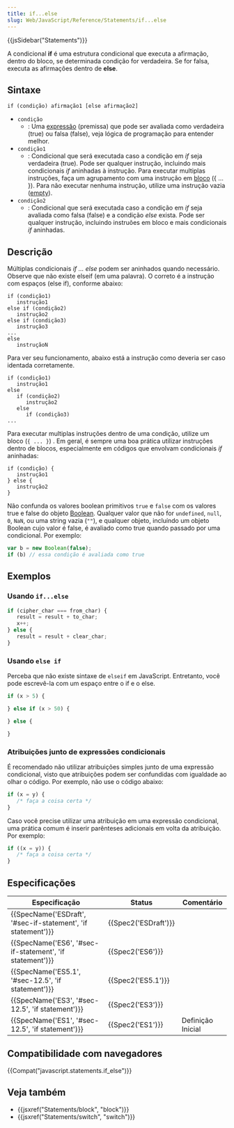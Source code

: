 ```yaml
---
title: if...else
slug: Web/JavaScript/Reference/Statements/if...else
---
```


{{jsSidebar("Statements")}}

A condicional **if** é uma estrutura condicional que executa a afirmação, dentro do bloco, se determinada condição for verdadeira. Se for falsa, executa as afirmações dentro de **else**.

## Sintaxe

```
if (condição) afirmação1 [else afirmação2]
```

- `condição`
  - : Uma [expressão](/pt-BR/docs/Web/JavaScript/Guide/Expressions_and_Operators#Expressions) (premissa) que pode ser avaliada como verdadeira (true) ou falsa (false), veja lógica de programação para entender melhor.
- `condição1`
  - : Condicional que será executada caso a condição em _if_ seja verdadeira (true). Pode ser qualquer instrução, incluindo mais condicionais _if_ aninhadas à instrução. Para executar multiplas instruções, faça um agrupamento com uma instrução em [bloco](/pt-BR/docs/Web/JavaScript/Reference/Statements/block) ({ ... }). Para não executar nenhuma instrução, utilize uma instrução vazia ([empty](/pt-BR/docs/Web/JavaScript/Reference/Statements/Empty)).
- `condição2`
  - : Condicional que será executada caso a condição em _if_ seja avaliada como falsa (false) e a condição _else_ exista. Pode ser qualquer instrução, incluindo instruões em bloco e mais condicionais _if_ aninhadas.

## Descrição

Múltiplas condicionais _if ... else_ podem ser aninhados quando necessário. Observe que não existe elseif (em uma palavra). O correto é a instrução com espaços (else if), conforme abaixo:

```
if (condição1)
   instrução1
else if (condição2)
   instrução2
else if (condição3)
   instrução3
...
else
   instruçãoN
```

Para ver seu funcionamento, abaixo está a instrução como deveria ser caso identada corretamente.

```
if (condição1)
   instrução1
else
   if (condição2)
      instrução2
   else
      if (condição3)
...
```

Para executar multiplas instruções dentro de uma condição, utilize um bloco (`{ ... }`) . Em geral, é sempre uma boa prática utilizar instruções dentro de blocos, especialmente em códigos que envolvam condicionais _if_ aninhadas:

```
if (condição) {
   instrução1
} else {
   instrução2
}
```

Não confunda os valores boolean primitivos `true` e `false` com os valores true e false do objeto [Boolean](/pt-BR/docs/Web/JavaScript/Reference/Global_Objects/Boolean). Qualquer valor que não for `undefined`, `null`, `0`, `NaN`, ou uma string vazia (`""`), e qualquer objeto, incluíndo um objeto Boolean cujo valor é false, é avaliado como true quando passado por uma condicional. Por exemplo:

```js
var b = new Boolean(false);
if (b) // essa condição é avaliada como true
```

## Exemplos

### Usando `if...else`

```js
if (cipher_char === from_char) {
   result = result + to_char;
   x++;
} else {
   result = result + clear_char;
}
```

### Usando `else if`

Perceba que não existe sintaxe de `elseif` em JavaScript. Entretanto, você pode escrevê-la com um espaço entre o if e o else.

```js
if (x > 5) {

} else if (x > 50) {

} else {

}
```

### Atribuições junto de expressões condicionais

É recomendado não utilizar atribuições simples junto de uma expressão condicional, visto que atribuições podem ser confundidas com igualdade ao olhar o código. Por exemplo, não use o código abaixo:

```js
if (x = y) {
   /* faça a coisa certa */
}
```

Caso você precise utilizar uma atribuição em uma expressão condicional, uma prática comum é inserir parênteses adicionais em volta da atribuição. Por exemplo:

```js
if ((x = y)) {
   /* faça a coisa certa */
}
```

## Especificações

| Especificação                                                                    | Status                       | Comentário        |
| -------------------------------------------------------------------------------- | ---------------------------- | ----------------- |
| {{SpecName('ESDraft', '#sec-if-statement', 'if statement')}} | {{Spec2('ESDraft')}} |                   |
| {{SpecName('ES6', '#sec-if-statement', 'if statement')}}     | {{Spec2('ES6')}}         |                   |
| {{SpecName('ES5.1', '#sec-12.5', 'if statement')}}             | {{Spec2('ES5.1')}}     |                   |
| {{SpecName('ES3', '#sec-12.5', 'if statement')}}                 | {{Spec2('ES3')}}         |                   |
| {{SpecName('ES1', '#sec-12.5', 'if statement')}}                 | {{Spec2('ES1')}}         | Definição Inicial |

## Compatibilidade com navegadores

{{Compat("javascript.statements.if_else")}}

## Veja também

- {{jsxref("Statements/block", "block")}}
- {{jsxref("Statements/switch", "switch")}}

